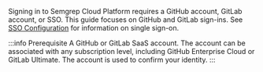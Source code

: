 Signing in to Semgrep Cloud Platform requires a GitHub account, GitLab account, or SSO. This guide focuses on GitHub and GitLab sign-ins. See [SSO Configuration](/semgrep-cloud-platform/sso/) for information on single sign-on.

:::info Prerequisite
A GitHub or GitLab SaaS account. The account can be associated with any subscription level, including GitHub Enterprise Cloud or GitLab Ultimate. The account is used to confirm your identity.
:::
